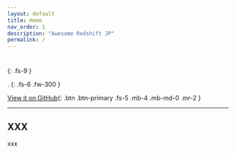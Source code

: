 ```yaml
---
layout: default
title: Home
nav_order: 1
description: "Awesome Redshift JP"
permalink: /
---
```


# 
{: .fs-9 }

.
{: .fs-6 .fw-300 }

[View it on GitHub](https://github.com/){: .btn .btn-primary .fs-5 .mb-4 .mb-md-0 .mr-2 }

---

## XXX

xxx

